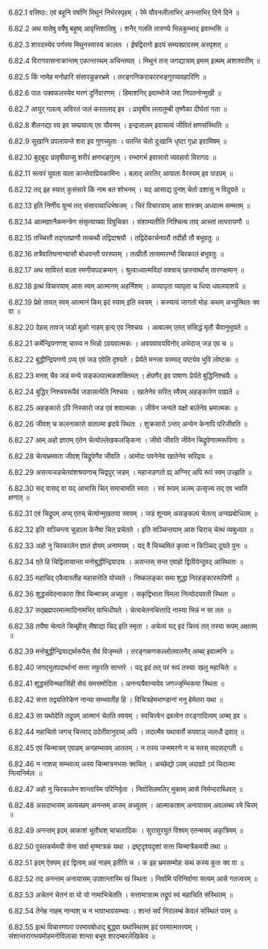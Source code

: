6.82.1
वसिष्ठः:
एवं बहूनि वर्षाणि मिथुनं निर्भरस्पृहम् ।
रेमे यौवनलीलाभिर् अनन्ताभिर् दिने दिने ॥


6.82.2
अथ यातेषु वर्षेषु बहुष्व् आवृत्तिशालिषु ।
शनैर् गलति तारुण्ये भिन्नकुम्भाद् इवाम्भसि ॥


6.82.3
शारदस्येव पर्णस्य मिथुनस्यास्य कालतः ।
ईषद्विरागो हृदयं सम्यक्प्राग्रसम् अस्पृशत् ॥


6.82.4
विरागवासनाक्रान्तम् एकान्तस्थम् अचिन्तयत् ।
मिथुनं तज् जगद्यात्राम् इमाम् इत्थम् अशाश्वतीम् ॥


6.82.5
किं नामेह मनोहारि संसारकुहरभ्रमे ।
तरङ्गनिकराकारभङ्गुरव्यवहारिणि ॥


6.82.6
पातः पक्वफलस्येव मरणं दुर्निवारणम् ।
हिमाशनिर् इवाम्भोजे जरा निपतनोन्मुखी ॥


6.82.7
आयुर् गलत्य् अविरतं जलं करतलाद् इव ।
प्रावृषीव लतातुम्बी तृष्णैका दीर्घतां गता ॥


6.82.8
शैलनद्या रय इव सम्प्रयात्य् एव यौवनम् ।
इन्द्रजालम् इवासत्यं जीवितं क्षणसंस्थिति ॥


6.82.9
सुखानि प्रपलायन्ते शरा इव गुणच्युताः ।
पतन्ति चेतो दुःखानि धृष्टा गृध्रा इवामिषम् ॥


6.82.10
बुद्बुदः प्रावृषीवाप्सु शरीरं क्षणभङ्गुरम् ।
रम्भागर्भ इवासारो व्यवहारो विरागदः ॥


6.82.11
सत्वरं युवता याता कान्तेवाप्रियकामिनः ।
बलाद् अरतिर् आयाता वैरस्यम् इव पादपम् ॥


6.82.12
तद् इह स्यात् कुसंसारे किं नाम बत शोभनम् ।
यद् आसाद्य पुनश् चेतो दशासु न विदूयते ॥


6.82.13
इति निर्णीय युग्मं तत् संसारव्याधिभेषजम् ।
चिरं विचारयाम् आस शास्त्रम् अध्यात्म सम्मतम् ॥


6.82.14
आत्मज्ञानैकमन्त्रेण संसृत्याख्या विषूचिका ।
संशाम्यतीति निश्चित्य ताव् आस्तां तत्परायणौ ॥


6.82.15
तच्चित्तौ तद्गतप्राणौ तत्कथौ तद्विदाश्रयौ ।
तद्विदेकार्चनपरौ तदीहौ तौ बभूवतुः ॥


6.82.16
तत्रैवातिघनाभ्यासौ बोधयन्तौ परस्परम् ।
तत्प्रीतौ तत्समारम्भौ चिरकालं बभूवतुः ॥


6.82.17
अथ साविरतं बाला रमणीयपदक्रमान् ।
श्रुत्वाध्यात्मविदां वक्त्राच् छास्त्रार्थांस् तारणक्षमान् ॥


6.82.18
इत्थं विचारयाम् आस स्वम् आत्मानम् अहर्निशम् ।
अव्यापृता व्यापृता च धिया धवलयाशये ॥


6.82.19
प्रेक्षे तावत् स्वम् आत्मानं किम् इदं स्याम् इति स्वयम् ।
कस्यायं जागतो मोहः कथम् अभ्युत्थितः क्व वा ॥


6.82.20
देहस् तावज् जडो मूको नाहम् इत्य् एव निश्चयः ।
आबालम् एतत् संसिद्धं मृतौ चैवानुभूयते ॥


6.82.21
कर्मेन्द्रियगणश् चास्य न भिन्नो ऽवयवात्मकः ।
अवयवावयविनोर् अभेदाज् जड एव च ॥


6.82.22
बुद्धीन्द्रियगणो ऽप्य् एवं जड एवेति दृश्यते ।
प्रेर्यते मनसा यस्माद् यष्ट्येव भुवि लोष्टकः ॥


6.82.23
मनश् चैव जडं मन्ये सङ्कल्पात्मकशक्तिमत् ।
क्षेपणैर् इव पाषाणः प्रेर्यते बुद्धिनिश्चयैः ॥


6.82.24
बुद्धिर् निश्चयरूपैवं जडासत्येति निश्चयः ।
खातेनेव सरित् स्वैरम् अहङ्कारेण वाह्यते ॥


6.82.25
अहङ्कारो ऽपि निस्सारो जड एवं शवात्मकः ।
जीवेन जन्यते यक्षो बालेनेव भ्रमात्मकः ॥


6.82.26
जीवश् च कलनाकारो वातात्मा हृदये स्थितः ।
शुक्रसारो ऽन्तर् अन्येन केनापि परिजीवति ॥


6.82.27
आम् अहो ज्ञातम् एतेन चेत्योल्लेखकलङ्किना ।
जीवो जीवति जीवेन चिद्रूपेणात्मरूपिणा ॥


6.82.28
चेत्यभ्रमवता जीवश् चिद्रूपेणैव जीवति ।
आमोदः पवनेनेव खातेनेव सरिद्रयः ॥


6.82.29
असत्यजडचेत्यांशश्रयणाच् चिद्वपुर् जडम् ।
महाजडगतो ह्य् अग्निर् अपि रूपं स्वम् उज्झति ॥


6.82.30
सद् वासद् वा यद् आभासि चित् समाचामति स्वतः ।
स्वं रूपम् अलम् उत्सृज्य तद् एव भवति क्षणात् ॥


6.82.31
एवं चिद्रूपम् अप्य् एतच् चेत्योन्मुखतया स्वयम् ।
जडं शून्यम् असङ्कल्पं चेतत्य् अन्यप्रबोधितम् ॥


6.82.32
इति सञ्चिन्त्य चूडाला केनैषा चित् प्रचेतते ।
इति सञ्चिन्तयाम् आस चिराच् चेत्थं व्यबुध्यत ॥


6.82.33
अहो नु चिरकालेन ज्ञातं ज्ञेयम् अनामयम् ।
यद् वै चिच्चमितं कृत्वा न किञ्चिद् दूयते पुनः ॥


6.82.34
एते हि चिद्विलासान्ता मनोबुद्धीन्द्रियादयः ।
असन्तस् सन्त एवाहो द्वितीयेन्दुवद् आस्थिताः ॥


6.82.35
महाचिद् एकैवास्तीह महासत्तेति योच्यते ।
निष्कलङ्का समा शुद्धा निरहङ्काररूपिणी ॥


6.82.36
शुद्धसंवेदनाकारा शिवं चिन्मात्रम् अच्युता ।
सकृद्विभाता विमला नित्योदयवती स्थिता ॥


6.82.37
सद्ब्रह्मपरमात्मादिनामभिर् याभिधीयते ।
चेत्यचेतनचित्तादि नास्या भिन्नं न सा ततः ॥


6.82.38
तयैषा चेत्यते चिच्छ्रीस् सैषाद्या चिद् इति स्मृता ।
अचेत्यं यद् इदं चित्त्वं तत् तस्या रूपम् अक्षतम् ॥


6.82.39
मनोबुद्धीन्द्रियाद्यर्थरूपैस् सैवं विजृम्भते ।
तरङ्गकणकल्लोलवलनैर् अम्ब्व् इवात्मनि ॥


6.82.40
जगद्भूतपदार्थानां सत्ता स्फुरति सान्तरे ।
यद् इदं तत् परं रूपं तस्याः खलु महाचितेः ॥


6.82.41
शुद्धसंविन्महासिंही सेयं समसमोदिता ।
अनन्ययैवान्ययेव जगज्जृम्भिकया स्थिता ॥


6.82.42
सत्ता तद्व्यतिरेकेण नान्या सम्भवतीह हि ।
विचित्रहेमभाण्डानां ननु हेमेतरा यथा ॥


6.82.43
सा यथोदेति तद्रूपम् आत्मानं चेतति स्वयम् ।
स्वचित्त्वेन द्रवत्वेन तरङ्गादित्वम् अम्ब्व् इव ॥


6.82.44
महाचितो जगच् चित्त्वाद् उदेतीवानुदय्य् अपि ।
तदात्मैव यथावर्तो रूपवाञ् जलधौ द्रवात् ॥


6.82.45
एवं चिन्मात्रम् एवाहम् अनहम्भावम् आततम् ।
न तस्य जन्ममरणे न च स्तस् सदसद्गती ॥


6.82.46
न नाशस् सम्भवत्य् अस्य चिन्मात्रनभसः क्वचित् ।
अच्छेद्यो ऽयम् अदाह्यो ऽयं चिदात्मा नित्यनिर्मलः ॥


6.82.47
अहो नु चिरकालेन शान्तास्मि परिनिर्वृता ।
निर्वासितमतिर् मुक्तम् आसे निर्मन्दराब्धिवत् ॥


6.82.48
असदाभासम् अत्यच्छम् अनन्तम् अजम् अच्युतम् ।
आत्माकाशम् अनायासम् अवलम्ब्य रमे चिरम् ॥


6.82.49
अनन्तम् इदम् आकाशं भूतौघश् चाचलादिकः ।
सुरासुरयुतं विश्वम् एतन्मयम् अकृत्रिमम् ॥


6.82.50
पुस्तकर्ममयी सेना सर्वा मृण्मात्रकं यथा ।
द्रष्टृदृश्यदृशां सत्ता चिन्मात्रैकमयी तथा ॥


6.82.51
इदम् ऐक्यम् इदं द्वित्वम् अहं नाहम् इतीति च ।
क इह भ्रमसम्मोहः कथं कस्य कुतः क्व वा ॥


6.82.52
तद् अनन्तम् अनायासम् उपशान्तास्मि खं स्थिता ।
निर्वामि परिनिर्वाणा सत्यम् आसे गतज्वरम् ॥


6.82.53
अचेतनं चेतनं वा यो यो नामाभिचेतति ।
सत्तामात्रात्म तद्रूपं स्वं महाचिति संस्थितम् ॥


6.82.54
तेनेह नाहम् नान्यश् च न भावाभावसम्भवः ।
शान्तं सर्वं निरालम्बं केवलं संस्थितं परम् ॥


6.82.55
इत्थं विचारणपरा परमावबोधाद् बुद्ध्वा यथास्थितम् इदं परमात्मतत्त्वम् ।
संशान्तरागभयमोहमनोविलासा शान्ता बभूव शरदम्बरलेखिकेव ॥

